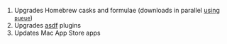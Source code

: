 1. Upgrades Homebrew casks and formulae (downloads in parallel [using `pueue`](https://github.com/Nukesor/pueue))
2. Upgrades [asdf](https://github.com/asdf-vm/asdf) plugins
3. Updates Mac App Store apps